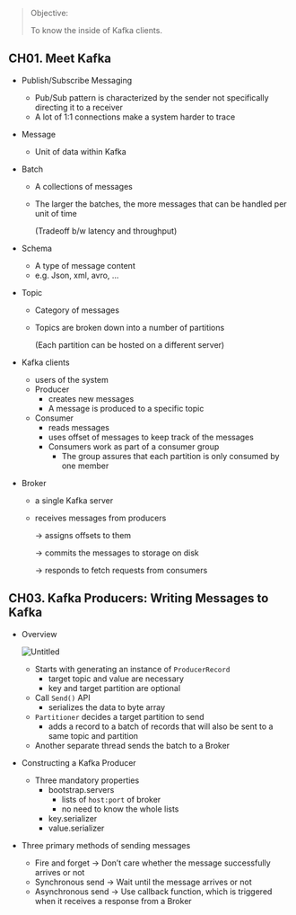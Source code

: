> Objective: 
> 
> To know the inside of Kafka clients.
> 

## CH01. Meet Kafka

- Publish/Subscribe Messaging
    - Pub/Sub pattern is characterized by the sender not specifically directing it to a receiver
    - A lot of 1:1 connections make a system harder to trace
- Message
    - Unit of data within Kafka
- Batch
    - A collections of messages
    - The larger the batches, the more messages that can be handled per unit of time
        
        (Tradeoff b/w latency and throughput)
        
- Schema
    - A type of message content
    - e.g. Json, xml, avro, …
- Topic
    - Category of messages
    - Topics are broken down into a number of partitions
        
        (Each partition can be hosted on a different server)
        
- Kafka clients
    - users of the system
    - Producer
        - creates new messages
        - A message is produced to a specific topic
    - Consumer
        - reads messages
        - uses offset of messages to keep track of the messages
        - Consumers work as part of a consumer group
            - The group assures that each partition is only consumed by one member
- Broker
    - a single Kafka server
    - receives messages from producers
        
        → assigns offsets to them
        
        → commits the messages to storage on disk
        
        → responds to fetch requests from consumers

## CH03. Kafka Producers: Writing Messages to Kafka

- Overview
    
    ![Untitled](https://prod-files-secure.s3.us-west-2.amazonaws.com/e44a26ef-329f-4598-9429-3f4078727a56/6b4b080b-0a45-4e65-a1bb-1db85f98abff/Untitled.png)
    
    - Starts with generating an instance of `ProducerRecord`
        - target topic and value are necessary
        - key and target partition are optional
    - Call `Send()` API
        - serializes the data to byte array
    - `Partitioner` decides a target partition to send
        - adds a record to a batch of records that will also be sent to a same topic and partition
    - Another separate thread sends the batch to a Broker
- Constructing a Kafka Producer
    - Three mandatory properties
        - bootstrap.servers
            - lists of `host:port` of broker
            - no need to know the whole lists
        - key.serializer
        - value.serializer
- Three primary methods of sending messages
    - Fire and forget → Don’t care whether the message successfully arrives or not
    - Synchronous send → Wait until the message arrives or not
    - Asynchronous send → Use callback function, which is triggered when it receives a response from a Broker